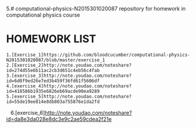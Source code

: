 5.# computational-physics-N2015301020087
repository for homework in computational physics course
# HOMEWORK LIST
    1.[Exercise_1]https://github.com/bloodcucumber/computational-physics-N2015301020087/blob/master/exercise_1
    2.[Exercise_2]http://note.youdao.com/noteshare?id=274d55e6b11ac2cb3d651c4eb56c4fab
    3.[exercise_3]http://note.youdao.com/noteshare?id=6d0f9ed26e7ed3b459f36fd61f5606df
    4.[exercise_4]http://note.youdao.com/noteshare?id=418586b1935e6826eb69acde90ea9289
    5.[exercise_5]http://note.youdao.com/noteshare?id=55de19ee814e8db803a755876e1da2fd
    6.[exercise_6]http://note.youdao.com/noteshare?id=da8e3da028e8dc3e9c2ae59cdea2f21e
   
